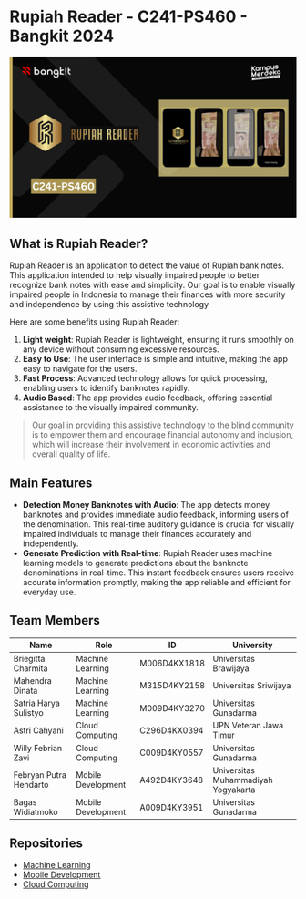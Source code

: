 # **Rupiah Reader - C241-PS460 - Bangkit 2024**
![header-readme](https://github.com/Rupiah-Reader-C241-PS460/.github/blob/main/profile/header-readme.png)

## What is Rupiah Reader?
Rupiah Reader is an application to detect the value of Rupiah bank notes. This application intended to help visually impaired people to better recognize bank notes with ease and simplicity. Our goal is to enable visually impaired people in Indonesia to manage their finances with more security and independence by using this assistive technology

Here are some benefits using Rupiah Reader:
1. **Light weight**: Rupiah Reader is lightweight, ensuring it runs smoothly on any device without consuming excessive resources.
2. **Easy to Use**: The user interface is simple and intuitive, making the app easy to navigate for the users.
3. **Fast Process**: Advanced technology allows for quick processing, enabling users to identify banknotes rapidly.
4. **Audio Based**: The app provides audio feedback, offering essential assistance to the visually impaired community.

> Our goal in providing this assistive technology to the blind community is to empower them and encourage financial autonomy and inclusion, which will increase their involvement in economic activities and overall quality of life.


## Main Features
- **Detection Money Banknotes with Audio**: The app detects money banknotes and provides immediate audio feedback, informing users of the denomination. This real-time auditory guidance is crucial for visually impaired individuals to manage their finances accurately and independently.
- **Generate Prediction with Real-time**: Rupiah Reader uses machine learning models to generate predictions about the banknote denominations in real-time. This instant feedback ensures users receive accurate information promptly, making the app reliable and efficient for everyday use.

## Team Members

| Name                      | Role               | ID          | University                          |
| ------------------------- | ------------------ | ----------- | ----------------------------------- |
| Briegitta Charmita        | Machine Learning   | M006D4KX1818| Universitas Brawijaya |
| Mahendra Dinata           | Machine Learning   | M315D4KY2158| Universitas Sriwijaya |
| Satria Harya Sulistyo     | Machine Learning   | M009D4KY3270| Universitas Gunadarma |
| Astri Cahyani             | Cloud Computing    | C296D4KX0394| UPN Veteran Jawa Timur|
| Willy Febrian Zavi        | Cloud Computing    | C009D4KY0557| Universitas Gunadarma |
| Febryan Putra Hendarto    | Mobile Development | A492D4KY3648| Universitas Muhammadiyah Yogyakarta |
|  Bagas Widiatmoko         | Mobile Development | A009D4KY3951| Universitas Gunadarma |

## Repositories
* [Machine Learning](https://github.com/Rupiah-Reader-C241-PS460/ML-Progress)
* [Mobile Development](https://github.com/Rupiah-Reader-C241-PS460/MD-Progress)
* [Cloud Computing](https://github.com/Rupiah-Reader-C241-PS460/CC-Progress)
